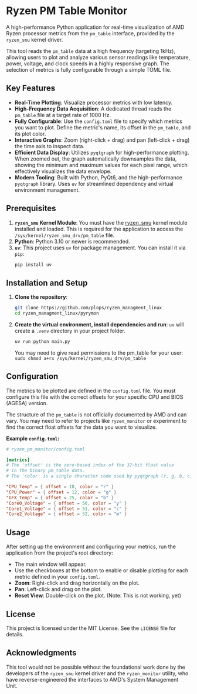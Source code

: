 # Ryzen PM Table Monitor

A high-performance Python application for real-time visualization of AMD Ryzen processor metrics from the `pm_table`
interface, provided by the `ryzen_smu` kernel driver.

This tool reads the `pm_table` data at a high frequency (targeting 1kHz), allowing users to plot and analyze various
sensor readings like temperature, power, voltage, and clock speeds in a highly responsive graph. The selection of
metrics is fully configurable through a simple TOML file.

## Key Features

- **Real-Time Plotting**: Visualize processor metrics with low latency.
- **High-Frequency Data Acquisition**: A dedicated thread reads the `pm_table` file at a target rate of 1000 Hz.
- **Fully Configurable**: Use the `config.toml` file to specify which metrics you want to plot. Define the metric's
  name, its offset in the `pm_table`, and its plot color.
- **Interactive Graphs**: Zoom (right-click + drag) and pan (left-click + drag) the time axis to inspect data.
- **Efficient Data Display**: Utilizes `pyqtgraph` for high-performance plotting. When zoomed out, the graph
  automatically downsamples the data, showing the minimum and maximum values for each pixel range, which effectively
  visualizes the data envelope.
- **Modern Tooling**: Built with Python, PyQt6, and the high-performance `pyqtgraph` library. Uses `uv` for streamlined
  dependency and virtual environment management.

## Prerequisites

1. **`ryzen_smu` Kernel Module**: You must have the [ryzen_smu](https://github.com/amkillam/ryzen_smu) kernel module
   installed and loaded. This is required for the application to access the `/sys/kernel/ryzen_smu_drv/pm_table` file.
2. **Python**: Python 3.10 or newer is recommended.
3. **`uv`**: This project uses `uv` for package management. You can install it via `pip`:
   ```bash
   pip install uv
   ```

## Installation and Setup

1. **Clone the repository**:
   ```bash
   git clone https://github.com/plops/ryzen_managment_linux
   cd ryzen_managment_linux/pyrymon
   ```

2. **Create the virtual environment, install dependencies and run**:
   `uv` will create a `.venv` directory in your project folder.
   ```bash
   uv run python main.py
   ```
   You may need to give read permissions to the pm_table for your user: `sudo chmod a+rx /sys/kernel/ryzen_smu_drv/pm_table`

## Configuration

The metrics to be plotted are defined in the `config.toml` file. You must configure this file with the correct offsets
for your specific CPU and BIOS (AGESA) version.

The structure of the `pm_table` is not officially documented by AMD and can vary. You may need to refer to projects like
`ryzen_monitor` or experiment to find the correct float offsets for the data you want to visualize.

**Example `config.toml`:**

```toml
# ryzen_pm_monitor/config.toml

[metrics]
# The 'offset' is the zero-based index of the 32-bit float value
# in the binary pm_table data.
# The 'color' is a single character code used by pyqtgraph (r, g, b, c, m, y, k, w).

"CPU_Temp" = { offset = 10, color = "r" }
"CPU_Power" = { offset = 12, color = "g" }
"GFX_Temp" = { offset = 25, color = "b" }
"Core0_Voltage" = { offset = 50, color = "y" }
"Core1_Voltage" = { offset = 51, color = "c" }
"Core2_Voltage" = { offset = 52, color = "m" }
```

## Usage

After setting up the environment and configuring your metrics, run the application from the project's root directory:

- The main window will appear.
- Use the checkboxes at the bottom to enable or disable plotting for each metric defined in your `config.toml`.
- **Zoom**: Right-click and drag horizontally on the plot.
- **Pan**: Left-click and drag on the plot.
- **Reset View**: Double-click on the plot. (Note: This is not working, yet)

## License

This project is licensed under the MIT License. See the `LICENSE` file for details.

## Acknowledgments

This tool would not be possible without the foundational work done by the developers of the `ryzen_smu` kernel driver
and the `ryzen_monitor` utility, who have reverse-engineered the interfaces to AMD's System Management Unit.